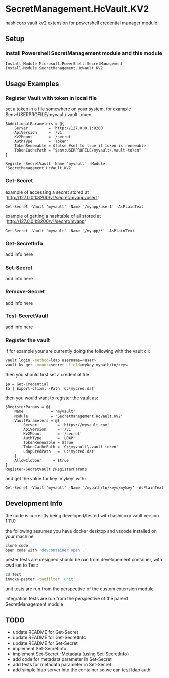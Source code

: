 # SecretManagement.HcVault.KV2

hashicorp vault kv2 extension for powershell credential manager module

## Setup

### install Powershell SecretManagement module and this module

```pwsh
Install-Module Microsoft.PowerShell.SecretManagement
Install-Module SecretManagement.HcVault.KV2
```

## Usage Examples

### Register Vault with token in local file

set a token in a file somewhere on your system,
for example $env:USERPROFILE/myvault/.vault-token

```pwsh
$AdditionalParameters = @{
    Server         = 'http://127.0.0.1:8200
    ApiVersion     = '/v1'
    Kv2Mount       = '/secret'
    AuthType       = 'Token'
    TokenRenewable = $false #set to true if token is renewable
    TokenCachePath = "$env:USERPROFILE/myvault/.vault-token"
}

Register-SecretVault -Name 'myvault' -Module 'SecretManagement.HcVault.KV2'
```

### Get-Secret

example of accessing a secret stored at 'http://127.0.0.1:8200/v1/secret/myapp/user1'

```pwsh
Get-Secret -Vault 'myvault' -Name '/myapp/user1' -AsPlainText
```

example of getting a hashtable of all stored at 'http://127.0.0.1:8200/v1/secret/myapp'

```pwsh
Get-Secret -Vault 'myvault' -Name '/myapp/*' -AsPlainText
```

### Get-SecretInfo

add info here

### Set-Secret

add info here

### Remove-Secret

add info here

### Test-SecretVault

add info here

### Register the vault

if for example your are currently doing the following with the vault cli:

```bash
vault login -method=ldap username=<user>
vault kv get -mount=secret -field=mykey mypath/to/keys
```

then you should first set a credential file

```pwsh
$a = Get-Credential
$a | Export-Clixml -Path 'C:\mycred.dat'
```

then you would want to register the vault as:

```pwsh
$RegisterParams = @{
    Name            = 'myvault'
    Module          = 'SecretManagement.HcVault.KV2'
    VaultParameters = @{
        Server         = 'https://myvault.com'
        ApiVersion     = '/v1'
        Kv2Mount       = '/secret'
        AuthType       = 'LDAP'
        TokenRenewable = $true
        TokenCachePath = 'C:\myvault\.vault-token'
        LdapCredPath   = 'C:\mycred.dat'
    }
    AllowClobber     = $true
}
Register-SecretVault @RegisterParams
```

and get the value for key 'mykey' with:

```pwsh
Get-Secret -Vault 'myvault' -Name '/mypath/to/keys/mykey' -AsPlainText
```

## Development Info

the code is currently being developed/tested with hashicorp vault version 1.11.0

the following assumes you have docker desktop and vscode installed on your machine

```bash
clone code
open code with 'devcontainer open .'
```

pester tests are designed should be run from developement container, with cwd set to Test:

```bash
cd Test
invoke-pester -tagfilter 'unit'
```

unit tests are run from the perspective of the custom extension module

integration tests are run from the perspective of the parent SecretManagement module

## TODO

- update README for Get-Secret
- update README for Get-SecretInfo
- update README for Set-Secret
- implement Set-SecretInfo
- implement Set-Secret -Metadata (using Set-SecretInfo)
- add code for metadata parameter in Set-Secret
- add tests for metadata parameter in Set-Secret
- add simple ldap server into the container so we can test ldap auth
